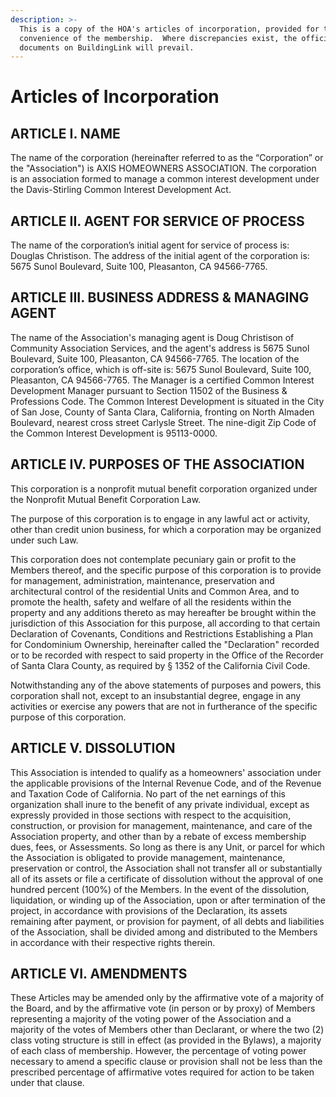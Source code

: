 ```yaml
---
description: >-
  This is a copy of the HOA's articles of incorporation, provided for the
  convenience of the membership.  Where discrepancies exist, the official
  documents on BuildingLink will prevail.
---
```


# Articles of Incorporation

## ARTICLE I. NAME

The name of the corporation \(hereinafter referred to as the “Corporation” or the "Association"\) is AXIS HOMEOWNERS ASSOCIATION. The corporation is an association formed to manage a common interest development under the Davis-Stirling Common Interest Development Act.

## ARTICLE II. AGENT FOR SERVICE OF PROCESS

The name of the corporation’s initial agent for service of process is: Douglas Christison. The address of the initial agent of the corporation is: 5675 Sunol Boulevard, Suite 100, Pleasanton, CA 94566-7765.

## ARTICLE III. BUSINESS ADDRESS & MANAGING AGENT

The name of the Association's managing agent is Doug Christison of Community Association Services, and the agent's address is 5675 Sunol Boulevard, Suite 100, Pleasanton, CA 94566-7765. The location of the corporation’s office, which is off-site is: 5675 Sunol Boulevard, Suite 100, Pleasanton, CA 94566-7765. The Manager is a certified Common Interest Development Manager pursuant to Section 11502 of the Business & Professions Code. The Common Interest Development is situated in the City of San Jose, County of Santa Clara, California, fronting on North Almaden Boulevard, nearest cross street Carlysle Street. The nine-digit Zip Code of the Common Interest Development is 95113-0000.

## ARTICLE IV. PURPOSES OF THE ASSOCIATION

This corporation is a nonprofit mutual benefit corporation organized under the Nonprofit Mutual Benefit Corporation Law.

The purpose of this corporation is to engage in any lawful act or activity, other than credit union business, for which a corporation may be organized under such Law.

This corporation does not contemplate pecuniary gain or profit to the Members thereof, and the specific purpose of this corporation is to provide for management, administration, maintenance, preservation and architectural control of the residential Units and Common Area, and to promote the health, safety and welfare of all the residents within the property and any additions thereto as may hereafter be brought within the jurisdiction of this Association for this purpose, all according to that certain Declaration of Covenants, Conditions and Restrictions Establishing a Plan for Condominium Ownership, hereinafter called the "Declaration" recorded or to be recorded with respect to said property in the Office of the Recorder of Santa Clara County, as required by § 1352 of the California Civil Code.

Notwithstanding any of the above statements of purposes and powers, this corporation shall not, except to an insubstantial degree, engage in any activities or exercise any powers that are not in furtherance of the specific purpose of this corporation.

## ARTICLE V. DISSOLUTION

This Association is intended to qualify as a homeowners' association under the applicable provisions of the Internal Revenue Code, and of the Revenue and Taxation Code of California. No part of the net earnings of this organization shall inure to the benefit of any private individual, except as expressly provided in those sections with respect to the acquisition, construction, or provision for management, maintenance, and care of the Association property, and other than by a rebate of excess membership dues, fees, or Assessments. So long as there is any Unit, or parcel for which the Association is obligated to provide management, maintenance, preservation or control, the Association shall not transfer all or substantially all of its assets or file a certificate of dissolution without the approval of one hundred percent \(100%\) of the Members. In the event of the dissolution, liquidation, or winding up of the Association, upon or after termination of the project, in accordance with provisions of the Declaration, its assets remaining after payment, or provision for payment, of all debts and liabilities of the Association, shall be divided among and distributed to the Members in accordance with their respective rights therein.

## ARTICLE VI. AMENDMENTS

These Articles may be amended only by the affirmative vote of a majority of the Board, and by the affirmative vote \(in person or by proxy\) of Members representing a majority of the voting power of the Association and a majority of the votes of Members other than Declarant, or where the two \(2\) class voting structure is still in effect \(as provided in the Bylaws\), a majority of each class of membership. However, the percentage of voting power necessary to amend a specific clause or provision shall not be less than the prescribed percentage of affirmative votes required for action to be taken under that clause.

